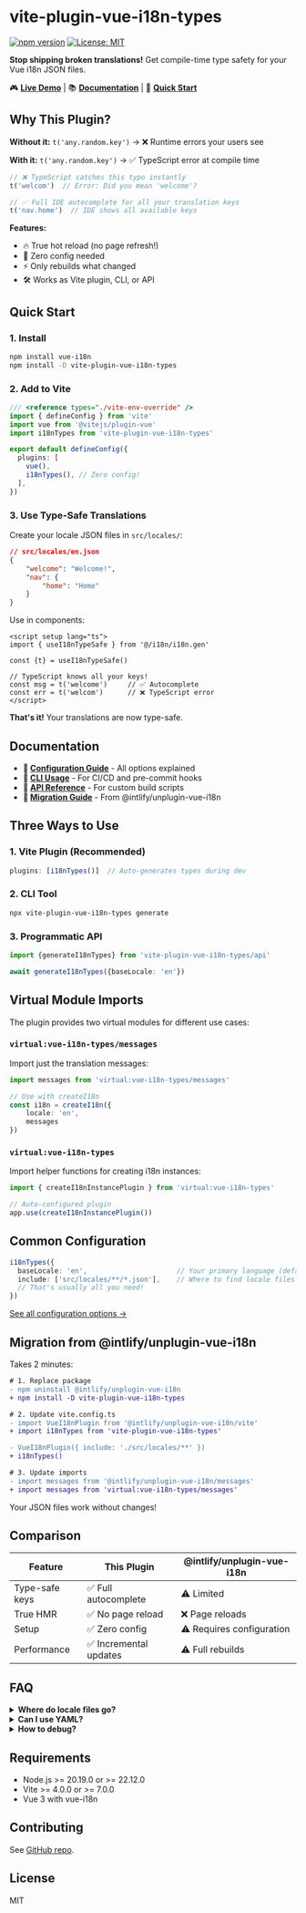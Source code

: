 # vite-plugin-vue-i18n-types

[![npm version](https://img.shields.io/npm/v/vite-plugin-vue-i18n-types.svg)](https://www.npmjs.com/package/vite-plugin-vue-i18n-types)
[![License: MIT](https://img.shields.io/badge/License-MIT-yellow.svg)](https://opensource.org/licenses/MIT)

**Stop shipping broken translations!** Get compile-time type safety for your Vue i18n JSON files.

🎮 **[Live Demo](https://gcwioro.github.io/vite-plugin-vue-i18n-types/)** | 📚 **[Documentation](#documentation)** |
🚀 **[Quick Start](#quick-start)**

## Why This Plugin?

**Without it:** `t('any.random.key')` → ❌ Runtime errors your users see

**With it:** `t('any.random.key')` → ✅ TypeScript error at compile time

```typescript
// ❌ TypeScript catches this typo instantly
t('welcom')  // Error: Did you mean 'welcome'?

// ✅ Full IDE autocomplete for all your translation keys
t('nav.home')  // IDE shows all available keys
```

**Features:**

- 🔥 True hot reload (no page refresh!)
- 🎯 Zero config needed
- ⚡ Only rebuilds what changed
- 🛠️ Works as Vite plugin, CLI, or API

## Quick Start

### 1. Install

```bash
npm install vue-i18n
npm install -D vite-plugin-vue-i18n-types
```

### 2. Add to Vite

```typescript
/// <reference types="./vite-env-override" />
import { defineConfig } from 'vite'
import vue from '@vitejs/plugin-vue'
import i18nTypes from 'vite-plugin-vue-i18n-types'

export default defineConfig({
  plugins: [
    vue(),
    i18nTypes(), // Zero config!
  ],
})
```

### 3. Use Type-Safe Translations

Create your locale JSON files in `src/locales/`:

```json
// src/locales/en.json
{
    "welcome": "Welcome!",
    "nav": {
        "home": "Home"
    }
}
```

Use in components:

```vue
<script setup lang="ts">
import { useI18nTypeSafe } from '@/i18n/i18n.gen'

const {t} = useI18nTypeSafe()

// TypeScript knows all your keys!
const msg = t('welcome')     // ✅ Autocomplete
const err = t('welcom')      // ❌ TypeScript error
</script>
```

**That's it!** Your translations are now type-safe.

## Documentation

- **📖 [Configuration Guide](./docs/configuration.md)** - All options explained
- **🔨 [CLI Usage](./docs/cli.md)** - For CI/CD and pre-commit hooks
- **🧩 [API Reference](./docs/api.md)** - For custom build scripts
- **🔄 [Migration Guide](./docs/migration.md)** - From @intlify/unplugin-vue-i18n

## Three Ways to Use

### 1. Vite Plugin (Recommended)
```typescript
plugins: [i18nTypes()]  // Auto-generates types during dev
```

### 2. CLI Tool
```bash
npx vite-plugin-vue-i18n-types generate
```

### 3. Programmatic API
```typescript
import {generateI18nTypes} from 'vite-plugin-vue-i18n-types/api'

await generateI18nTypes({baseLocale: 'en'})
```

## Virtual Module Imports

The plugin provides two virtual modules for different use cases:

### `virtual:vue-i18n-types/messages`

Import just the translation messages:

```typescript
import messages from 'virtual:vue-i18n-types/messages'

// Use with createI18n
const i18n = createI18n({
    locale: 'en',
    messages
})
```

### `virtual:vue-i18n-types`

Import helper functions for creating i18n instances:

```typescript
import { createI18nInstancePlugin } from 'virtual:vue-i18n-types'

// Auto-configured plugin
app.use(createI18nInstancePlugin())
```

## Common Configuration

```typescript
i18nTypes({
  baseLocale: 'en',                      // Your primary language (defaults to 'de')
  include: ['src/locales/**/*.json'],    // Where to find locale files
  // That's usually all you need!
})
```

[See all configuration options →](./docs/configuration.md)

## Migration from @intlify/unplugin-vue-i18n

Takes 2 minutes:

```diff
# 1. Replace package
- npm uninstall @intlify/unplugin-vue-i18n
+ npm install -D vite-plugin-vue-i18n-types

# 2. Update vite.config.ts
- import VueI18nPlugin from '@intlify/unplugin-vue-i18n/vite'
+ import i18nTypes from 'vite-plugin-vue-i18n-types'

- VueI18nPlugin({ include: './src/locales/**' })
+ i18nTypes()

# 3. Update imports
- import messages from '@intlify/unplugin-vue-i18n/messages'
+ import messages from 'virtual:vue-i18n-types/messages'
```

Your JSON files work without changes!

## Comparison

| Feature        | This Plugin           | @intlify/unplugin-vue-i18n |
|----------------|-----------------------|----------------------------|
| Type-safe keys | ✅ Full autocomplete   | ⚠️ Limited                 |
| True HMR       | ✅ No page reload      | ❌ Page reloads             |
| Setup          | ✅ Zero config         | ⚠️ Requires configuration  |
| Performance    | ✅ Incremental updates | ⚠️ Full rebuilds           |

## FAQ

<details>
<summary><strong>Where do locale files go?</strong></summary>

Default: `src/locales/*.json`. Change with `include` option.
</details>

<details>
<summary><strong>Can I use YAML?</strong></summary>

Not yet - convert to JSON first.
</details>

<details>
<summary><strong>How to debug?</strong></summary>

```typescript
i18nTypes({
    debug: true,
    virtualFilePath: 'src/debug.gen.ts' // Creates inspectable file
})
```

</details>

## Requirements

- Node.js >= 20.19.0 or >= 22.12.0
- Vite >= 4.0.0 or >= 7.0.0
- Vue 3 with vue-i18n

## Contributing

See [GitHub repo](https://github.com/gcwioro/vite-plugin-vue-i18n-types).

## License

MIT
